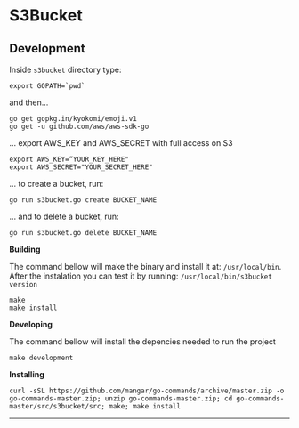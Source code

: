 # S3Bucket

## Development

Inside ```s3bucket``` directory type: 

    export GOPATH=`pwd`


and then...

    go get gopkg.in/kyokomi/emoji.v1
    go get -u github.com/aws/aws-sdk-go




... export AWS_KEY and AWS_SECRET with full access on S3

    export AWS_KEY=“YOUR_KEY_HERE"
    export AWS_SECRET="YOUR_SECRET_HERE"



... to create a bucket, run:


    go run s3bucket.go create BUCKET_NAME



... and to delete a bucket, run:


    go run s3bucket.go delete BUCKET_NAME
    





__Building__

The command bellow will make the binary and install it at: ```/usr/local/bin```.
After the instalation you can test it by running: ```/usr/local/bin/s3bucket version```


	make
	make install


__Developing__

The command bellow will install the depencies needed to run the project


	make development



__Installing__


	curl -sSL https://github.com/mangar/go-commands/archive/master.zip -o go-commands-master.zip; unzip go-commands-master.zip; cd go-commands-master/src/s3bucket/src; make; make install



---




